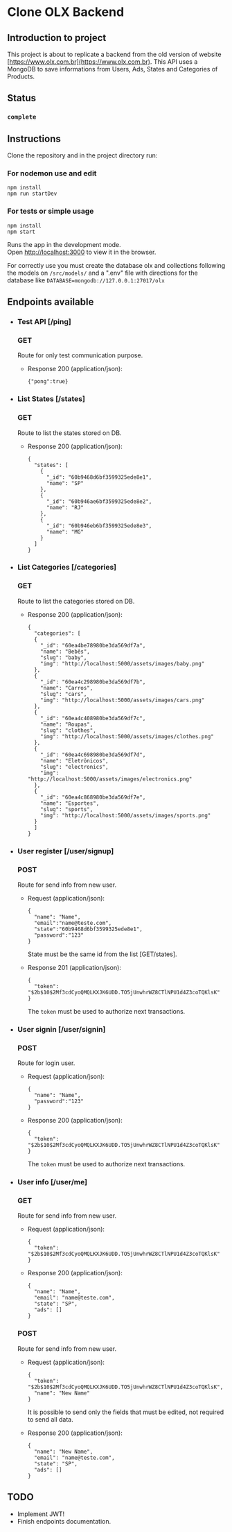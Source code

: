 # Clone OLX Backend

## Introduction to project

This project is about to replicate a backend from the old version of website [https://www.olx.com.br](https://www.olx.com.br). This API uses a MongoDB to save informations from Users, Ads, States and Categories of Products.

## Status 

### `complete`

## Instructions

Clone the repository and in the project directory run:


### For nodemon use and edit

```
npm install
npm run startDev
```


### For tests or simple usage

```
npm install
npm start
```

Runs the app in the development mode.\
Open [http://localhost:3000](http://localhost:3000) to view it in the browser.

For correctly use you must create the database olx and collections following the models on `/src/models/` and a ".env" file with directions for the database like  `DATABASE=mongodb://127.0.0.1:27017/olx`

## Endpoints available

+ ### Test API [/ping]
  ### GET
  Route for only test communication purpose.
  + Response 200 (application/json):
    ``` 
    {"pong":true}
    ```

+ ### List States [/states]
  ### GET
  Route to list the states stored on DB.
  + Response 200 (application/json):
    ``` 
    {
      "states": [
        {
          "_id": "60b9468d6bf3599325ede8e1",
          "name": "SP"
        },
        {
          "_id": "60b946ae6bf3599325ede8e2",
          "name": "RJ"
        },
        {
          "_id": "60b946eb6bf3599325ede8e3",
          "name": "MG"
        }
      ]
    }
    ```

+ ### List Categories [/categories]
  ### GET
  Route to list the categories stored on DB.
  + Response 200 (application/json):
    ``` 
    {
      "categories": [
      {
        "_id": "60ea4be78980be3da569df7a",
        "name": "Bebês",
        "slug": "baby",
        "img": "http://localhost:5000/assets/images/baby.png"
      },
      {
        "_id": "60ea4c298980be3da569df7b",
        "name": "Carros",
        "slug": "cars",
        "img": "http://localhost:5000/assets/images/cars.png"
      },
      {
        "_id": "60ea4c408980be3da569df7c",
        "name": "Roupas",
        "slug": "clothes",
        "img": "http://localhost:5000/assets/images/clothes.png"
      },
      {
        "_id": "60ea4c698980be3da569df7d",
        "name": "Eletrônicos",
        "slug": "electronics",
        "img": "http://localhost:5000/assets/images/electronics.png"
      },
      {
        "_id": "60ea4c868980be3da569df7e",
        "name": "Esportes",
        "slug": "sports",
        "img": "http://localhost:5000/assets/images/sports.png"
      }
      ]
    }
    ```

+ ### User register [/user/signup]
  ### POST
  Route for send info from new user.
  + Request (application/json):
    ``` 
    {
	  "name": "Name",
	  "email":"name@teste.com",
	  "state":"60b9468d6bf3599325ede8e1",
	  "password":"123"
    }
    ```
    State must be the same id from the list [GET/states].

  + Response 201 (application/json):
    ``` 
    {
      "token": "$2b$10$2Mf3cdCyoQMQLKXJK6UDD.TO5jUnwhrWZ8CTlNPU1d4Z3coTQKlsK"
    }
    ```
    The `token` must be used to authorize next transactions. 

+ ### User signin [/user/signin]
  ### POST
  Route for login user.
  + Request (application/json):
    ``` 
    {
	  "name": "Name",
	  "password":"123"
    }
    ```

  + Response 200 (application/json):
    ``` 
    {
      "token": "$2b$10$2Mf3cdCyoQMQLKXJK6UDD.TO5jUnwhrWZ8CTlNPU1d4Z3coTQKlsK"
    }
    ```
    The `token` must be used to authorize next transactions. 

+ ### User info [/user/me]
  ### GET
  Route for send info from new user.
  + Request (application/json):
    ``` 
    {
	  "token": "$2b$10$2Mf3cdCyoQMQLKXJK6UDD.TO5jUnwhrWZ8CTlNPU1d4Z3coTQKlsK"
    }
    ```
    
  + Response 200 (application/json):
    ``` 
    {
      "name": "Name",
      "email": "name@teste.com",
      "state": "SP",
      "ads": []
    }
    ```
  
  ### POST
  Route for send info from new user.
  + Request (application/json):
    ``` 
    {
	  "token": "$2b$10$2Mf3cdCyoQMQLKXJK6UDD.TO5jUnwhrWZ8CTlNPU1d4Z3coTQKlsK",
      "name": "New Name"
    }
    ```
    It is possible to send only the fields that must be edited, not required to send all data.
    
  + Response 200 (application/json):
    ``` 
    {
      "name": "New Name",
      "email": "name@teste.com",
      "state": "SP",
      "ads": []
    }
    ```


## TODO 
+ Implement JWT!
+ Finish endpoints documentation.